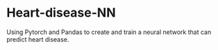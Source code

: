 # Heart-disease-NN
Using Pytorch and Pandas to create and train a neural network that can predict heart disease.
